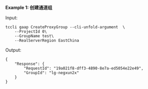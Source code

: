**Example 1: 创建通道组**



Input: 

```
tccli gaap CreateProxyGroup --cli-unfold-argument  \
    --ProjectId 0\
    --GroupName test\
    --RealServerRegion EastChina
```

Output: 
```
{
    "Response": {
        "RequestId": "19a021f8-dff3-4890-8e7a-ed5054e22e49",
        "GroupId": "lg-negxun2x"
    }
}
```

